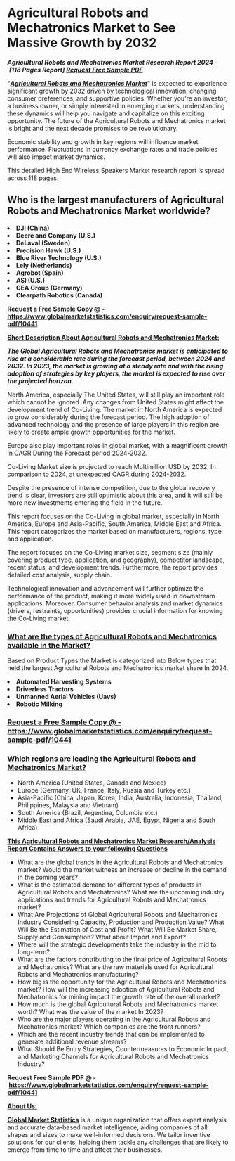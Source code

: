 <h1>Agricultural Robots and Mechatronics Market to See Massive Growth by 2032</h1><p><em><strong>Agricultural Robots and Mechatronics Market Research Report 2024</strong></em>&nbsp;-&nbsp;<em><strong>[118 Pages Report] </strong></em><em><strong><a href="https://www.globalmarketstatistics.com/enquiry/request-sample-pdf/10441">Request Free Sample PDF</a></strong></em></p><p>"<a style="font-style: italic; font-weight: bold;" href="https://www.globalmarketstatistics.com/market-reports/agricultural-robots-and-mechatronics-market-10441">Agricultural Robots and Mechatronics Market</a>" is expected to experience significant growth by 2032 driven by technological innovation, changing consumer preferences, and supportive policies. Whether you're an investor, a business owner, or simply interested in emerging markets, understanding these dynamics will help you navigate and capitalize on this exciting opportunity. The future of the&nbsp;Agricultural Robots and Mechatronics market is bright and the next decade promises to be revolutionary.</p><p>Economic stability and growth in key regions will influence market performance. Fluctuations in currency exchange rates and trade policies will also impact market dynamics.</p><p>This detailed&nbsp;High End Wireless Speakers Market research report is spread across 118 pages.</p><h2><strong>Who is the largest manufacturers of Agricultural Robots and Mechatronics Market worldwide?</strong></h2><p><strong><li>DJI (China)<li>Deere and Company (U.S.)<li>DeLaval (Sweden)<li>Precision Hawk (U.S.)<li>Blue River Technology (U.S.)<li>Lely (Netherlands)<li>Agrobot (Spain)<li>ASI (U.S.)<li>GEA Group (Germany)<li>Clearpath Robotics (Canada)</strong></p><p><strong>Request a Free Sample Copy @ - <a href="https://www.globalmarketstatistics.com/enquiry/request-sample-pdf/10441">https://www.globalmarketstatistics.com/enquiry/request-sample-pdf/10441</a></strong></p><p><strong><u>Short Description About Agricultural Robots and Mechatronics Market:</u></strong></p><p><strong><em>The Global Agricultural Robots and Mechatronics market is anticipated to rise at a considerable rate during the forecast period, between 2024 and 2032. In 2023, the market is growing at a steady rate and with the rising adoption of strategies by key players, the market is expected to rise over the projected horizon.</em></strong></p><p>North America, especially The United States, will still play an important role which cannot be ignored. Any changes from United States might affect the development trend of Co-Living. The market in North America is expected to grow considerably during the forecast period. The high adoption of advanced technology and the presence of large players in this region are likely to create ample growth opportunities for the market.</p><p>Europe also play important roles in global market, with a magnificent growth in CAGR During the Forecast period 2024-2032.</p><p>Co-Living Market size is projected to reach Multimillion USD by 2032, In comparison to 2024, at unexpected CAGR during 2024-2032.</p><p>Despite the presence of intense competition, due to the global recovery trend is clear, investors are still optimistic about this area, and it will still be more new investments entering the field in the future.</p><p>This report focuses on the Co-Living in global market, especially in North America, Europe and Asia-Pacific, South America, Middle East and Africa. This report categorizes the market based on manufacturers, regions, type and application.</p><p>The report focuses on the Co-Living market size, segment size (mainly covering product type, application, and geography), competitor landscape, recent status, and development trends. Furthermore, the report provides detailed cost analysis, supply chain.</p><p>Technological innovation and advancement will further optimize the performance of the product, making it more widely used in downstream applications. Moreover, Consumer behavior analysis and market dynamics (drivers, restraints, opportunities) provides crucial information for knowing the Co-Living market.</p><h3 class="rank-math-question "><span style="text-decoration: underline;">What are the types of Agricultural Robots and Mechatronics available in the Market?</span></h3><p>Based on Product Types the Market is categorized into Below types that held the largest Agricultural Robots and Mechatronics market share In 2024.</p><p><strong><li>Automated Harvesting Systems<li>Driverless Tractors<li>Unmanned Aerial Vehicles (Uavs)<li>Robotic Milking</strong></p><h3 class="rank-math-question "><span style="text-decoration: underline;">Request a Free Sample Copy @ - <a href="https://www.globalmarketstatistics.com/enquiry/request-sample-pdf/10441">https://www.globalmarketstatistics.com/enquiry/request-sample-pdf/10441</a></span></h3><h3 class="rank-math-question "><span style="text-decoration: underline;">Which regions are leading the Agricultural Robots and Mechatronics Market?</span></h3><ul><li>North America (United States, Canada and Mexico)</li><li>Europe (Germany, UK, France, Italy, Russia and Turkey etc.)</li><li>Asia-Pacific (China, Japan, Korea, India, Australia, Indonesia, Thailand, Philippines, Malaysia and Vietnam)</li><li>South America (Brazil, Argentina, Columbia etc.)</li><li>Middle East and Africa (Saudi Arabia, UAE, Egypt, Nigeria and South Africa)</li></ul><p><strong><u>This Agricultural Robots and Mechatronics Market Research/Analysis Report Contains Answers to your following Questions</u></strong></p><ul><li>What are the global trends in the Agricultural Robots and Mechatronics market? Would the market witness an increase or decline in the demand in the coming years?</li><li>What is the estimated demand for different types of products in Agricultural Robots and Mechatronics? What are the upcoming industry applications and trends for Agricultural Robots and Mechatronics market?</li><li>What Are Projections of Global Agricultural Robots and Mechatronics Industry Considering Capacity, Production and Production Value? What Will Be the Estimation of Cost and Profit? What Will Be Market Share, Supply and Consumption? What about Import and Export?</li><li>Where will the strategic developments take the industry in the mid to long-term?</li><li>What are the factors contributing to the final price of Agricultural Robots and Mechatronics? What are the raw materials used for Agricultural Robots and Mechatronics manufacturing?</li><li>How big is the opportunity for the Agricultural Robots and Mechatronics market? How will the increasing adoption of Agricultural Robots and Mechatronics for mining impact the growth rate of the overall market?</li><li>How much is the global Agricultural Robots and Mechatronics market worth? What was the value of the market In 2023?</li><li>Who are the major players operating in the Agricultural Robots and Mechatronics market? Which companies are the front runners?</li><li>Which are the recent industry trends that can be implemented to generate additional revenue streams?</li><li>What Should Be Entry Strategies, Countermeasures to Economic Impact, and Marketing Channels for Agricultural Robots and Mechatronics Industry?</li></ul><p><strong>Request Free Sample PDF @ -&nbsp;<a href="https://www.globalmarketstatistics.com/enquiry/request-sample-pdf/10441">https://www.globalmarketstatistics.com/enquiry/request-sample-pdf/10441</a></strong></p><p><strong><u>About Us:</u></strong></p><p><strong><a href="https://www.globalmarketstatistics.com/">Global Market Statistics</a></strong> is a unique organization that offers expert analysis and accurate data-based market intelligence, aiding companies of all shapes and sizes to make well-informed decisions. We tailor inventive solutions for our clients, helping them tackle any challenges that are likely to emerge from time to time and affect their businesses.</p>
